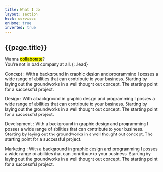 ```yaml
---
title: What I do
layout: section
hook: services
onHome: true
inverted: true
---
```


## {{page.title}}

Wanna <mark>collaborate</mark>?<br> You’re not in bad company at all.
{: .lead}

Concept
: With a background in graphic design and programming I posses a wide range of abilities that can contribute to your business. Starting by laying out the groundworks in a well thought out concept. The starting point for a successful project.

Design
: With a background in graphic design and programming I posses a wide range of abilities that can contribute to your business. Starting by laying out the groundworks in a well thought out concept. The starting point for a successful project.

Development
: With a background in graphic design and programming I posses a wide range of abilities that can contribute to your business. Starting by laying out the groundworks in a well thought out concept. The starting point for a successful project.

Marketing
: With a background in graphic design and programming I posses a wide range of abilities that can contribute to your business. Starting by laying out the groundworks in a well thought out concept. The starting point for a successful project.
